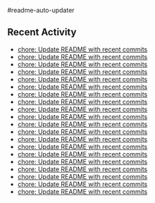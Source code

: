 #readme-auto-updater

## Recent Activity
<!-- LATEST_COMMITS:START -->
- [chore: Update README with recent commits](https://github.com/NEO1717/readme-auto-updater/commit/c759ed4b8db457d7cc24174cf56251ab73757849)
- [chore: Update README with recent commits](https://github.com/NEO1717/readme-auto-updater/commit/e9429b5e406d4dcb91781a93dcbca0e519d35ee1)
- [chore: Update README with recent commits](https://github.com/NEO1717/readme-auto-updater/commit/5a24d4b330f20c297e2266c99eb209b990fc2903)
- [chore: Update README with recent commits](https://github.com/NEO1717/readme-auto-updater/commit/641375e03beb9472b9d08af540238c44c2add80d)
- [chore: Update README with recent commits](https://github.com/NEO1717/readme-auto-updater/commit/68bd69c53f7690d81d2479f4dc081ceee399a209)
- [chore: Update README with recent commits](https://github.com/NEO1717/readme-auto-updater/commit/a7b25759e4e0c93eda0e514678599c8640dfe0e2)
- [chore: Update README with recent commits](https://github.com/NEO1717/readme-auto-updater/commit/de8597782701613e2e8241ee6e0563e82b62728e)
- [chore: Update README with recent commits](https://github.com/NEO1717/readme-auto-updater/commit/6fcabb90c4b6cf91642c30c47b22b83ea37ab1cd)
- [chore: Update README with recent commits](https://github.com/NEO1717/readme-auto-updater/commit/9407a8e97de65553feb6011389587b339a6772d2)
- [chore: Update README with recent commits](https://github.com/NEO1717/readme-auto-updater/commit/9051eed044db1be3ebb814d620445da714575b58)
- [chore: Update README with recent commits](https://github.com/NEO1717/readme-auto-updater/commit/599aedac7f48ec644f544167c43ba4f1858a7206)
- [chore: Update README with recent commits](https://github.com/NEO1717/readme-auto-updater/commit/4b99b0102fead2ee4548b18e078106a01cccc199)
- [chore: Update README with recent commits](https://github.com/NEO1717/readme-auto-updater/commit/e7294659ecb243929ff999a820fee336e367dde2)
- [chore: Update README with recent commits](https://github.com/NEO1717/readme-auto-updater/commit/3b84dba476f3163b8adc327a789a301a2607b890)
- [chore: Update README with recent commits](https://github.com/NEO1717/readme-auto-updater/commit/dbdb0b2bf18a60f5d9bddf58967794b61ab48434)
- [chore: Update README with recent commits](https://github.com/NEO1717/readme-auto-updater/commit/30412b4b17a895c7ee795c2a8ec56f1091a9971f)
- [chore: Update README with recent commits](https://github.com/NEO1717/readme-auto-updater/commit/370a9f31126ef3b94b2f2b52637bb5d3eed74334)
- [chore: Update README with recent commits](https://github.com/NEO1717/readme-auto-updater/commit/d1dfb27ee1881db13a3a63d61f33a936d1a540a0)
- [chore: Update README with recent commits](https://github.com/NEO1717/readme-auto-updater/commit/068680bc2e34c137fb4e0ff8a90b46ae062783e1)
- [chore: Update README with recent commits](https://github.com/NEO1717/readme-auto-updater/commit/a6ad6f5512eb6014367b417c58c810c194f90c2e)
<!-- LATEST_COMMITS:END -->

